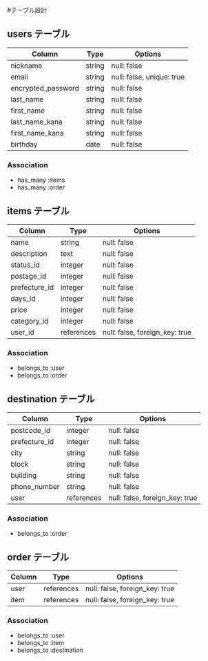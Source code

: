 #テーブル設計

## users テーブル

| Column             | Type   | Options                   |
| ------------------ | ------ | ------------------------- |
| nickname           | string | null: false               |
| email              | string | null: false, unique: true |
| encrypted_password | string | null: false               |
| last_name          | string | null: false               |
| first_name         | string | null: false               |
| last_name_kana     | string | null: false               |
| first_name_kana    | string | null: false               |
| birthday           | date   | null: false               |

### Association

- has_many :items
- has_many :order

## items テーブル

| Column        | Type       | Options                        |
| ------------- | ---------- | ------------------------------ |
| name          | string     | null: false                    |
| description   | text       | null: false                    |
| status_id     | integer    | null: false                    |
| postage_id    | integer    | null: false                    |
| prefecture_id | integer    | null: false                    |
| days_id       | integer    | null: false                    |
| price         | integer    | null: false                    |
| category_id   | integer    | null: false                    |
| user_id       | references | null: false, foreign_key: true |

### Association

- belongs_to :user
- belongs_to :order

## destination テーブル

| Column          | Type       | Options                        |
| --------------- | ---------- | ------------------------------ |
| postcode_id     | integer    | null: false                    |
| prefecture_id   | integer    | null: false                    |
| city            | string     | null: false                    |
| block           | string     | null: false                    |
| building        | string     | null: false                    |
| phone_number    | string     | null: false                    |
| user            | references | null: false, foreign_key: true |

### Association

- belongs_to :order

## order テーブル

| Column | Type       | Options                        |
| ------ | ---------- | ------------------------------ |
| user   | references | null: false, foreign_key: true |
| item   | references | null: false, foreign_key: true |

### Association

- belongs_to :user
- belongs_to :item
- belongs_to :destination